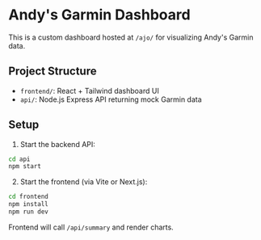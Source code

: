 # Andy's Garmin Dashboard

This is a custom dashboard hosted at `/ajo/` for visualizing Andy's Garmin data.

## Project Structure

- `frontend/`: React + Tailwind dashboard UI
- `api/`: Node.js Express API returning mock Garmin data

## Setup

1. Start the backend API:
```bash
cd api
npm start
```

2. Start the frontend (via Vite or Next.js):
```bash
cd frontend
npm install
npm run dev
```

Frontend will call `/api/summary` and render charts.
